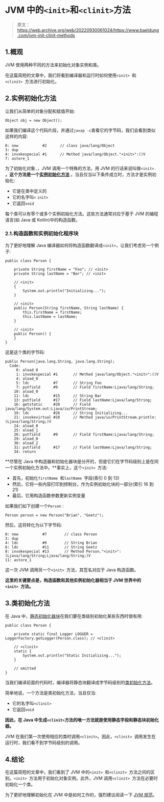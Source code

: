 # JVM 中的`<init>`和`<clinit>`方法

> 原文：<https://web.archive.org/web/20220930061024/https://www.baeldung.com/jvm-init-clinit-methods>

## 1.概观

JVM 使用两种不同的方法来初始化对象实例和类。

在这篇简短的文章中，我们将看到编译器和运行时如何使用`<init> `和`<clinit> `方法进行初始化。

## 2.实例初始化方法

让我们从简单的对象分配和赋值开始:

```
Object obj = new Object();
```

如果我们编译这个代码片段，并通过`javap -c`查看它的字节码，我们会看到类似这样的内容:

```
0: new           #2      // class java/lang/Object
3: dup
4: invokespecial #1      // Method java/lang/Object."<init>":()V
7: astore_1
```

为了初始化对象`,`，JVM 调用一个特殊的方法，用 JVM 的行话来说叫做`<init>.` **，这个方法是一个[实例初始化方法](https://web.archive.org/web/20220625225859/https://docs.oracle.com/javase/specs/jvms/se14/html/jvms-2.html#jvms-2.9.1)** 。当且仅当以下条件成立时，方法才是实例初始化:

*   它是在类中定义的
*   它的名字叫`<` `init>`
*   它返回`void`

每个类可以有零个或多个实例初始化方法。这些方法通常对应于基于 JVM 的编程语言(如 Java 或 Kotlin)中的构造函数。

### 2.1.构造函数和实例初始化程序块

为了更好地理解 Java 编译器如何将构造函数翻译成`<init>`，让我们考虑另一个例子:

```
public class Person {

    private String firstName = "Foo"; // <init>
    private String lastName = "Bar"; // <init>

    // <init>
    {
        System.out.println("Initializing...");
    }

    // <init>
    public Person(String firstName, String lastName) {
        this.firstName = firstName;
        this.lastName = lastName;
    }

    // <init>
    public Person() {
    }
}
```

这是这个类的字节码:

```
public Person(java.lang.String, java.lang.String);
  Code:
     0: aload_0
     1: invokespecial #1       // Method java/lang/Object."<init>":()V
     4: aload_0
     5: ldc           #7       // String Foo
     7: putfield      #9       // Field firstName:Ljava/lang/String;
    10: aload_0
    11: ldc           #15      // String Bar
    13: putfield      #17      // Field lastName:Ljava/lang/String;
    16: getstatic     #20      // Field java/lang/System.out:Ljava/io/PrintStream;
    19: ldc           #26      // String Initializing...
    21: invokevirtual #28      // Method java/io/PrintStream.println:(Ljava/lang/String;)V
    24: aload_0
    25: aload_1
    26: putfield      #9       // Field firstName:Ljava/lang/String;
    29: aload_0
    30: aload_2
    31: putfield      #17      // Field lastName:Ljava/lang/String;
    34: return
```

**尽管在 Java 中构造器和初始化器块是分开的，但是它们在字节码级别上是在同一个实例初始化方法中。**事实上，这个`<init> `方法:

*   首先，初始化`firstName `和`lastName `字段(索引 0 到 13)
*   然后，它将一些内容打印到控制台，作为实例初始化块的一部分(索引 16 到 21)
*   最后，它用构造函数参数更新实例变量

如果我们如下创建一个`Person` :

```
Person person = new Person("Brian", "Goetz");
```

然后，这将转化为以下字节码:

```
0: new           #7        // class Person
3: dup
4: ldc           #9        // String Brian
6: ldc           #11       // String Goetz
8: invokespecial #13       // Method Person."<init>":(Ljava/lang/String;Ljava/lang/String;)V
11: astore_1
```

这一次 JVM 调用另一个`<init> `方法，其签名对应于 Java 构造函数。

**这里的关键要点是，构造函数和其他实例初始化器相当于 JVM 世界中的`<init> `方法。**

## 3.类初始化方法

在 Java 中，[静态初始化器块](/web/20220625225859/https://www.baeldung.com/java-static#a-static-block)在我们要在类级别初始化某些东西时很有用:

```
public class Person {

    private static final Logger LOGGER = LoggerFactory.getLogger(Person.class); // <clinit>

    // <clinit>
    static {
        System.out.println("Static Initializing...");
    }

    // omitted
}
```

当我们编译前面的代码时，编译器将静态块翻译成字节码级别的[类初始化方法](https://web.archive.org/web/20220625225859/https://docs.oracle.com/javase/specs/jvms/se14/html/jvms-2.html#jvms-2.9.2)。

简单地说，一个方法是类初始化方法，当且仅当:

*   它的名字叫`<clinit>`
*   它返回`void`

**因此，在 Java 中生成`<clinit>`方法的唯一方法就是使用静态字段和静态块初始化器。**

JVM 在我们第一次使用相应的类时调用`<clinit>`。因此，`<clinit> `调用发生在运行时，我们看不到字节码级别的调用。

## 4.结论

在这篇简短的文章中，我们看到了 JVM 中的`<init> `和`<clinit> `方法之间的区别。`<init> `方法用于初始化对象实例。此外，JVM 调用`<clinit> `方法在必要时初始化一个类。

为了更好地理解初始化在 JVM 中是如何工作的，强烈建议阅读一下 [JVM 规范](https://web.archive.org/web/20220625225859/https://docs.oracle.com/javase/specs/jvms/se14/html/jvms-5.html#jvms-5.5)。